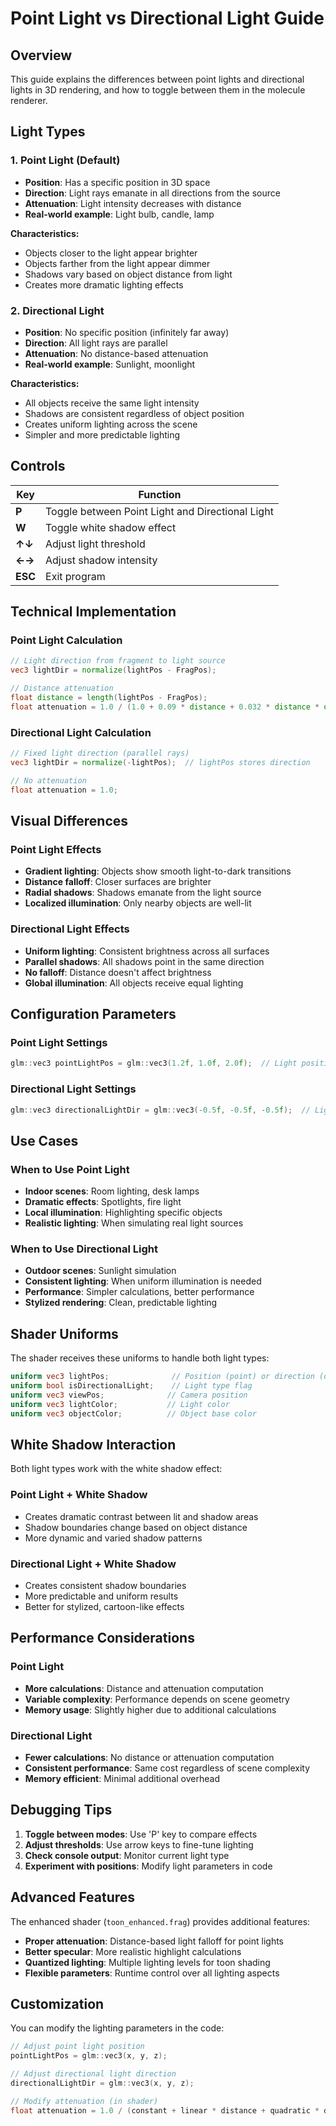 # Point Light vs Directional Light Guide

## Overview
This guide explains the differences between point lights and directional lights in 3D rendering, and how to toggle between them in the molecule renderer.

## Light Types

### 1. Point Light (Default)
- **Position**: Has a specific position in 3D space
- **Direction**: Light rays emanate in all directions from the source
- **Attenuation**: Light intensity decreases with distance
- **Real-world example**: Light bulb, candle, lamp

**Characteristics:**
- Objects closer to the light appear brighter
- Objects farther from the light appear dimmer
- Shadows vary based on object distance from light
- Creates more dramatic lighting effects

### 2. Directional Light
- **Position**: No specific position (infinitely far away)
- **Direction**: All light rays are parallel
- **Attenuation**: No distance-based attenuation
- **Real-world example**: Sunlight, moonlight

**Characteristics:**
- All objects receive the same light intensity
- Shadows are consistent regardless of object position
- Creates uniform lighting across the scene
- Simpler and more predictable lighting

## Controls

| Key | Function |
|-----|----------|
| **P** | Toggle between Point Light and Directional Light |
| **W** | Toggle white shadow effect |
| **↑↓** | Adjust light threshold |
| **←→** | Adjust shadow intensity |
| **ESC** | Exit program |

## Technical Implementation

### Point Light Calculation
```glsl
// Light direction from fragment to light source
vec3 lightDir = normalize(lightPos - FragPos);

// Distance attenuation
float distance = length(lightPos - FragPos);
float attenuation = 1.0 / (1.0 + 0.09 * distance + 0.032 * distance * distance);
```

### Directional Light Calculation
```glsl
// Fixed light direction (parallel rays)
vec3 lightDir = normalize(-lightPos);  // lightPos stores direction

// No attenuation
float attenuation = 1.0;
```

## Visual Differences

### Point Light Effects
- **Gradient lighting**: Objects show smooth light-to-dark transitions
- **Distance falloff**: Closer surfaces are brighter
- **Radial shadows**: Shadows emanate from the light source
- **Localized illumination**: Only nearby objects are well-lit

### Directional Light Effects
- **Uniform lighting**: Consistent brightness across all surfaces
- **Parallel shadows**: All shadows point in the same direction
- **No falloff**: Distance doesn't affect brightness
- **Global illumination**: All objects receive equal lighting

## Configuration Parameters

### Point Light Settings
```cpp
glm::vec3 pointLightPos = glm::vec3(1.2f, 1.0f, 2.0f);  // Light position
```

### Directional Light Settings
```cpp
glm::vec3 directionalLightDir = glm::vec3(-0.5f, -0.5f, -0.5f);  // Light direction
```

## Use Cases

### When to Use Point Light
- **Indoor scenes**: Room lighting, desk lamps
- **Dramatic effects**: Spotlights, fire light
- **Local illumination**: Highlighting specific objects
- **Realistic lighting**: When simulating real light sources

### When to Use Directional Light
- **Outdoor scenes**: Sunlight simulation
- **Consistent lighting**: When uniform illumination is needed
- **Performance**: Simpler calculations, better performance
- **Stylized rendering**: Clean, predictable lighting

## Shader Uniforms

The shader receives these uniforms to handle both light types:

```glsl
uniform vec3 lightPos;              // Position (point) or direction (directional)
uniform bool isDirectionalLight;    // Light type flag
uniform vec3 viewPos;              // Camera position
uniform vec3 lightColor;           // Light color
uniform vec3 objectColor;          // Object base color
```

## White Shadow Interaction

Both light types work with the white shadow effect:

### Point Light + White Shadow
- Creates dramatic contrast between lit and shadow areas
- Shadow boundaries change based on object distance
- More dynamic and varied shadow patterns

### Directional Light + White Shadow
- Creates consistent shadow boundaries
- More predictable and uniform results
- Better for stylized, cartoon-like effects

## Performance Considerations

### Point Light
- **More calculations**: Distance and attenuation computation
- **Variable complexity**: Performance depends on scene geometry
- **Memory usage**: Slightly higher due to additional calculations

### Directional Light
- **Fewer calculations**: No distance or attenuation computation
- **Consistent performance**: Same cost regardless of scene complexity
- **Memory efficient**: Minimal additional overhead

## Debugging Tips

1. **Toggle between modes**: Use 'P' key to compare effects
2. **Adjust thresholds**: Use arrow keys to fine-tune lighting
3. **Check console output**: Monitor current light type
4. **Experiment with positions**: Modify light parameters in code

## Advanced Features

The enhanced shader (`toon_enhanced.frag`) provides additional features:
- **Proper attenuation**: Distance-based light falloff for point lights
- **Better specular**: More realistic highlight calculations
- **Quantized lighting**: Multiple lighting levels for toon shading
- **Flexible parameters**: Runtime control over all lighting aspects

## Customization

You can modify the lighting parameters in the code:

```cpp
// Adjust point light position
pointLightPos = glm::vec3(x, y, z);

// Adjust directional light direction
directionalLightDir = glm::vec3(x, y, z);

// Modify attenuation (in shader)
float attenuation = 1.0 / (constant + linear * distance + quadratic * distance * distance);
```
